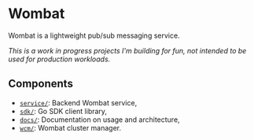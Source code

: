 # Wombat
Wombat is a lightweight pub/sub messaging service.

*This is a work in progress projects I'm building for fun, not intended to be used for production workloads.*

## Components
* [`service/`](./service): Backend Wombat service,
* [`sdk/`](./sdk): Go SDK client library,
* [`docs/`](./docs): Documentation on usage and architecture,
* [`wcm/`](./wcm): Wombat cluster manager.
